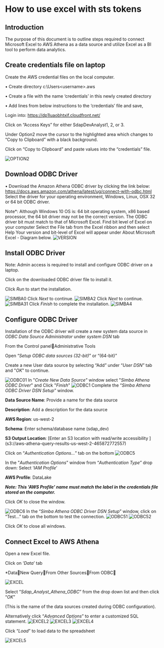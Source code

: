 # How to use excel with sts tokens
## Introduction

The purpose of this document is to outline steps required to connect Microsoft Excel to AWS Athena as a data source and utilize Excel as a BI tool to perform data analytics. 

## Create credentials file on laptop
Create the AWS credential files on the local computer.

•	Create directory c:\Users\<username>\.aws

•	Create a file with the name ‘credentials’ in this newly created directory

•	Add lines from below instructions to the ‘credentials’ file and save,

Login into: https://dp1luaobhtxif.cloudfront.net/

Click on “Access Keys” for either SdapDevAnalyst1, 2, or 3.

Under Option2 move the cursor to the highlighted area which changes to “Copy to Clipboard” with a black background. 

Click on “Copy to Clipboard” and paste values into the “credentials” file.

  ![OPTION2](images/credentials.png) 

## Download ODBC Driver
•	Download the Amazon Athena ODBC driver by clicking the link below:
https://docs.aws.amazon.com/athena/latest/ug/connect-with-odbc.html
Select the driver for your operating environment, Windows, Linux, OSX 32 or 64 bit ODBC driver.

Note*: Although Windows 10 OS is: 64 bit operating system, x86 based processor, the 64 bit driver may not be the correct version.
The ODBC driver bit must match to that of Microsoft Excel.
Find bit level of Excel on your computer
Select the File tab from the Excel ribbon and then select Help
Your version and bit-level of Excel will appear under About Microsoft Excel - Diagram below.
![VERSION](images/excel-version.png)
## Install ODBC Driver
Note: Admin access is required to install and configure ODBC driver on a laptop.

Click on the downloaded ODBC driver file to install it.

Click *Run* to start the installation.

![SIMBA0](images/simba-install.png)
Click *Next* to continue.
![SIMBA2](images/simba-install2.png)
Click *Next* to continue.
![SIMBA31](images/simba-install31.png)
Click *Finish* to complete the installation.
![SIMBA4](images/simba-install4.png)  

## Configure ODBC Driver
Installation of the ODBC driver will create a new system data source in *ODBC Data Source Administrator* under *system DSN* tab

From the Control panelAdministrative Tools

Open “*Setup ODBC data sources (32-bit)*” or “(64-bit)”

Create a new User data source by selecting “Add” under “*User DSN*” tab and "*OK*" to continue.

![ODBC01](images/configure-ODBC01.png)
In "*Create New Data Source"* window select "*Simba Athena ODBC Driver*" and Click "*Finish*"
![ODBC1](images/configure-ODBC1.png)
Complete the “*Simba Athena ODBC Driver DSN Setup*” window.

**Data Source Name**: Provide a name for the data source

**Description**: Add a description for the data source

**AWS Region**: us-west-2

**Schema**: Enter schema/database name (sdap_dev)

**S3 Output Location**: [Enter an S3 location with read/write accessibility ]
(s3://aws-athena-query-results-us-west-2-465872772557)

Click on “*Authentication Options…*” tab on the bottom
![ODBC5](images/configure-ODBC5.png)

In the "*Authentication Options*" window from “*Authentication Type*” drop down: Select ‘*IAM Profile*’ 

**AWS Profile**: DataLake

***Note: This 'AWS Profile' name must match the label in the credentials file stored on the computer.***

Click *OK* to close the window.

![ODBC6](images/configure-ODBC6.png)
In the “*Simba Athena ODBC Driver DSN Setup*” window, click on “Test…” tab on the bottom to test the connection.
![ODBC51](images/configure-ODBC51.png)
![ODBC52](images/configure-ODBC52.png)

Click *OK* to close all windows.

## Connect Excel to AWS Athena

Open a new Excel file.

Click on ‘*Data*’ tab

*DataNew QueryFrom Other SourcesFrom ODBC

![EXCEL](images/excel-connect.png)

Select “*Sdap_Analyst_Athena_ODBC*” from the drop down list and then click “*OK*”

(This is the name of the data sources created during ODBC configuration).

Alternatively click “*Advanced Options*” to enter a customized SQL statement.
![EXCEL2](images/excel-connect2.png)
![EXCEL3](images/excel-connect3.png)
![EXCEL4](images/excel-connect4.png)

Click “*Load*” to load data to the spreadsheet

![EXCEL5](images/excel-connect5.png)





